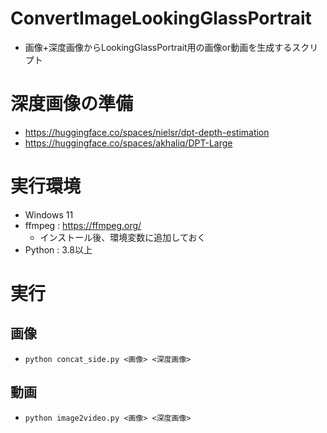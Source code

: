 # ConvertImageLookingGlassPortrait
- 画像+深度画像からLookingGlassPortrait用の画像or動画を生成するスクリプト

# 深度画像の準備
- https://huggingface.co/spaces/nielsr/dpt-depth-estimation
- https://huggingface.co/spaces/akhaliq/DPT-Large

# 実行環境
- Windows 11
- ffmpeg : https://ffmpeg.org/
  - インストール後、環境変数に追加しておく
- Python : 3.8以上

# 実行
## 画像
- `python concat_side.py <画像> <深度画像>`
## 動画
- `python image2video.py <画像> <深度画像>`

